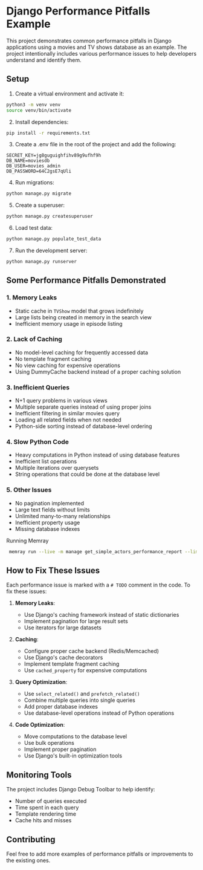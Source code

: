 # Django Performance Pitfalls Example

This project demonstrates common performance pitfalls in Django applications using a movies and TV shows database as an example. The project intentionally includes various performance issues to help developers understand and identify them.

## Setup

1. Create a virtual environment and activate it:
```bash
python3 -m venv venv
source venv/bin/activate
```

2. Install dependencies:
```bash
pip install -r requirements.txt
```

3. Create a .env file in the root of the project and add the following:
```
SECRET_KEY=jg8guguighfihv89g9ufhf9h
DB_NAME=moviesdb
DB_USER=movies_admin
DB_PASSWORD=64C2gsE7qUli
```

4. Run migrations:
```bash
python manage.py migrate
```

5. Create a superuser:
```bash
python manage.py createsuperuser
```

6. Load test data:
```bash
python manage.py populate_test_data
```

7. Run the development server:
```bash
python manage.py runserver
```

## Some Performance Pitfalls Demonstrated

### 1. Memory Leaks
- Static cache in `TVShow` model that grows indefinitely
- Large lists being created in memory in the search view
- Inefficient memory usage in episode listing

### 2. Lack of Caching
- No model-level caching for frequently accessed data
- No template fragment caching
- No view caching for expensive operations
- Using DummyCache backend instead of a proper caching solution

### 3. Inefficient Queries
- N+1 query problems in various views
- Multiple separate queries instead of using proper joins
- Inefficient filtering in similar movies query
- Loading all related fields when not needed
- Python-side sorting instead of database-level ordering

### 4. Slow Python Code
- Heavy computations in Python instead of using database features
- Inefficient list operations
- Multiple iterations over querysets
- String operations that could be done at the database level

### 5. Other Issues
- No pagination implemented
- Large text fields without limits
- Unlimited many-to-many relationships
- Inefficient property usage
- Missing database indexes

Running Memray
```bash
 memray run --live -m manage get_simple_actors_performance_report --limit 10 
```

## How to Fix These Issues

Each performance issue is marked with a `# TODO` comment in the code. To fix these issues:

1. **Memory Leaks**:
   - Use Django's caching framework instead of static dictionaries
   - Implement pagination for large result sets
   - Use iterators for large datasets

2. **Caching**:
   - Configure proper cache backend (Redis/Memcached)
   - Use Django's cache decorators
   - Implement template fragment caching
   - Use `cached_property` for expensive computations

3. **Query Optimization**:
   - Use `select_related()` and `prefetch_related()`
   - Combine multiple queries into single queries
   - Add proper database indexes
   - Use database-level operations instead of Python operations

4. **Code Optimization**:
   - Move computations to the database level
   - Use bulk operations
   - Implement proper pagination
   - Use Django's built-in optimization tools

## Monitoring Tools

The project includes Django Debug Toolbar to help identify:
- Number of queries executed
- Time spent in each query
- Template rendering time
- Cache hits and misses

## Contributing

Feel free to add more examples of performance pitfalls or improvements to the existing ones. 